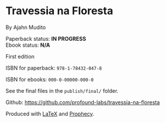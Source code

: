 Travessia na Floresta
=====================

By Ajahn Mudito

Paperback status: **IN PROGRESS**  
Ebook status: **N/A**

First edition

ISBN for paperback: `978-1-78432-047-8`

ISBN for ebooks: `000-0-00000-000-0`

See the final files in the `publish/final/` folder.

Github: <https://github.com/profound-labs/travessia-na-floresta>

Produced with [LaTeX](http://latex-project.org/) and [Prophecy](https://github.com/profound-labs/prophecy).


